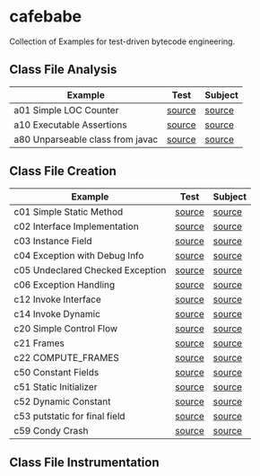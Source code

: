 # cafebabe

Collection of Examples for test-driven bytecode engineering.


## Class File Analysis

Example                          | Test                                            | Subject
-------------------------------- | ----------------------------------------------- | -----------------------------------------------
a01 Simple LOC Counter           | [source](src/test/java/org/jacoco/cafebabe/a01) | [source](src/main/java/org/jacoco/cafebabe/a01)
a10 Executable Assertions        | [source](src/test/java/org/jacoco/cafebabe/a10) | [source](src/main/java/org/jacoco/cafebabe/a10)
a80 Unparseable class from javac | [source](src/test/java/org/jacoco/cafebabe/a80) | [source](src/main/java/org/jacoco/cafebabe/a80)

## Class File Creation

Example                          | Test                                            | Subject
-------------------------------- | ----------------------------------------------- | -----------------------------------------------
c01 Simple Static Method         | [source](src/test/java/org/jacoco/cafebabe/c01) | [source](src/main/java/org/jacoco/cafebabe/c01)
c02 Interface Implementation     | [source](src/test/java/org/jacoco/cafebabe/c02) | [source](src/main/java/org/jacoco/cafebabe/c02)
c03 Instance Field               | [source](src/test/java/org/jacoco/cafebabe/c03) | [source](src/main/java/org/jacoco/cafebabe/c03)
c04 Exception with Debug Info    | [source](src/test/java/org/jacoco/cafebabe/c04) | [source](src/main/java/org/jacoco/cafebabe/c04)
c05 Undeclared Checked Exception | [source](src/test/java/org/jacoco/cafebabe/c05) | [source](src/main/java/org/jacoco/cafebabe/c05)
c06 Exception Handling           | [source](src/test/java/org/jacoco/cafebabe/c06) | [source](src/main/java/org/jacoco/cafebabe/c06)
c12 Invoke Interface             | [source](src/test/java/org/jacoco/cafebabe/c12) | [source](src/main/java/org/jacoco/cafebabe/c12)
c14 Invoke Dynamic               | [source](src/test/java/org/jacoco/cafebabe/c14) | [source](src/main/java/org/jacoco/cafebabe/c14)
c20 Simple Control Flow          | [source](src/test/java/org/jacoco/cafebabe/c20) | [source](src/main/java/org/jacoco/cafebabe/c20)
c21 Frames                       | [source](src/test/java/org/jacoco/cafebabe/c21) | [source](src/main/java/org/jacoco/cafebabe/c21)
c22 COMPUTE_FRAMES               | [source](src/test/java/org/jacoco/cafebabe/c22) | [source](src/main/java/org/jacoco/cafebabe/c22)
c50 Constant Fields              | [source](src/test/java/org/jacoco/cafebabe/c50) | [source](src/main/java/org/jacoco/cafebabe/c50)
c51 Static Initializer           | [source](src/test/java/org/jacoco/cafebabe/c51) | [source](src/main/java/org/jacoco/cafebabe/c51)
c52 Dynamic Constant             | [source](src/test/java/org/jacoco/cafebabe/c52) | [source](src/main/java/org/jacoco/cafebabe/c52)
c53 putstatic for final field    | [source](src/test/java/org/jacoco/cafebabe/c53) | [source](src/main/java/org/jacoco/cafebabe/c53)
c59 Condy Crash                  | [source](src/test/java/org/jacoco/cafebabe/c59) | [source](src/main/java/org/jacoco/cafebabe/c59)

## Class File Instrumentation
